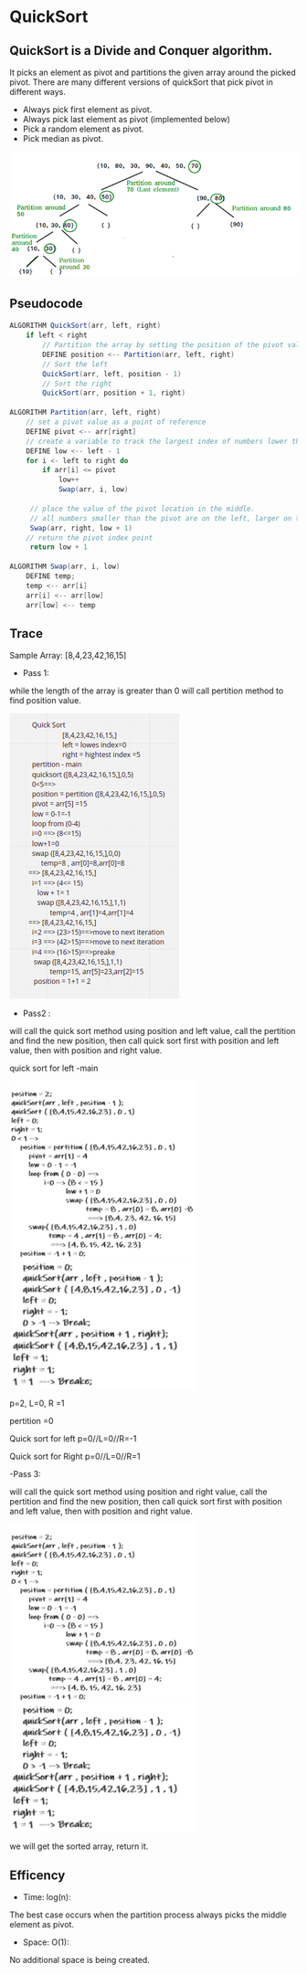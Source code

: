 # QuickSort

## QuickSort is a Divide and Conquer algorithm.
It picks an element as pivot and partitions the given array around the picked pivot.
There are many different versions of quickSort that pick pivot in different ways.

- Always pick first element as pivot.
- Always pick last element as pivot (implemented below)
- Pick a random element as pivot.
- Pick median as pivot.

![image](img/quick.PNG)

## Pseudocode

```java
ALGORITHM QuickSort(arr, left, right)
    if left < right
        // Partition the array by setting the position of the pivot value
        DEFINE position <-- Partition(arr, left, right)
        // Sort the left
        QuickSort(arr, left, position - 1)
        // Sort the right
        QuickSort(arr, position + 1, right)

ALGORITHM Partition(arr, left, right)
    // set a pivot value as a point of reference
    DEFINE pivot <-- arr[right]
    // create a variable to track the largest index of numbers lower than the defined pivot
    DEFINE low <-- left - 1
    for i <- left to right do
        if arr[i] <= pivot
            low++
            Swap(arr, i, low)

     // place the value of the pivot location in the middle.
     // all numbers smaller than the pivot are on the left, larger on the right.
     Swap(arr, right, low + 1)
    // return the pivot index point
     return low + 1

ALGORITHM Swap(arr, i, low)
    DEFINE temp;
    temp <-- arr[i]
    arr[i] <-- arr[low]
    arr[low] <-- temp
```

## Trace

Sample Array: [8,4,23,42,16,15]

- Pass 1:

while the length of the array is greater than 0 will call pertition method to find position value.

![image](img/ch28b.png)

- Pass2 :

will call the quick sort method using position and left value, call the pertition and find the new position, then call quick sort first with position and left value, then with position and right value.

quick sort for left -main

![image](img/ch28c.png)

p=2, L=0, R =1

pertition =0

Quick sort for left p=0//L=0//R=-1

Quick sort for Right p=0//L=0//R=1


-Pass 3:

will call the quick sort method using position and right value, call the pertition and find the new position, then call quick sort first with position and left value, then with position and right value.

![image](img/ch28c.png)

we will get the sorted array, return it.

## Efficency

- Time: log(n):

The best case occurs when the partition process always picks the middle element as pivot.

- Space: O(1):

No additional space is being created.
